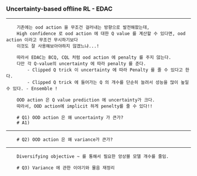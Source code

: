 ### Uncertainty-based offline RL - EDAC 

---
    
    
        기존에는 ood action 을 무조건 걸러내는 방향으로 발전해왔는데, 
        High confidence 로 ood action 에 대한 Q value 를 계산할 수 있다면, ood action 이라고 무조건 무시하기보다
        이것도 잘 사용해보아야하지 않겠느냐...!
    
        따라서 EDAC는 BCQ, CQL 처럼 ood action 에 penalty 를 주지 않는다.
        다만 각 Q-value의 uncertainty 에 따라 penalty 를 준다.
            - Clipped Q trick 이 uncertainty 에 따라 Penalty 를 줄 수 있다고 한다.
            - Clipped Q trick 에 들어가는 Q 의 개수를 단순히 늘려서 성능을 많이 높일 수 있다. - Ensemble !
            
        OOD action 은 Q value prediction 에 uncertainty가 크다.
        따라서, OOD action에 implicit 하게 penelty를 줄 수 있다!!
    
        # Q1) OOD action 은 왜 uncertainty 가 큰가?
        # A1)
    
---


        # Q2) OOD action 은 왜 variance가 큰가? 


---
    
        Diversifying objective ~ 를 통해서 필요한 앙상블 모델 개수를 줄임.
    
        # Q3) Variance 에 관한 이야기와 물음 재정리 
    


